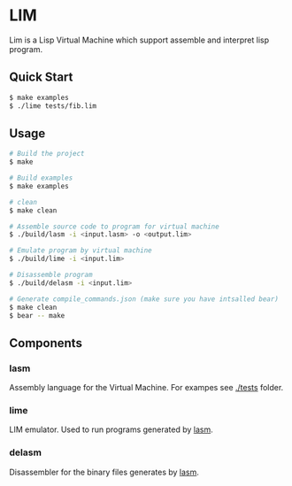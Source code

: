 # LIM

Lim is a Lisp Virtual Machine which support assemble and interpret lisp program.

## Quick Start

```sh
$ make examples
$ ./lime tests/fib.lim
```

## Usage

```sh
# Build the project
$ make

# Build examples
$ make examples

# clean
$ make clean

# Assemble source code to program for virtual machine
$ ./build/lasm -i <input.lasm> -o <output.lim>

# Emulate program by virtual machine
$ ./build/lime -i <input.lim>

# Disassemble program
$ ./build/delasm -i <input.lim>

# Generate compile_commands.json (make sure you have intsalled bear)
$ make clean
$ bear -- make
```

## Components

### lasm

Assembly language for the Virtual Machine. For exampes see [./tests](./tests/) folder.

### lime

LIM emulator. Used to run programs generated by [lasm](#lasm).

### delasm

Disassembler for the binary files generates by [lasm](#lasm).
